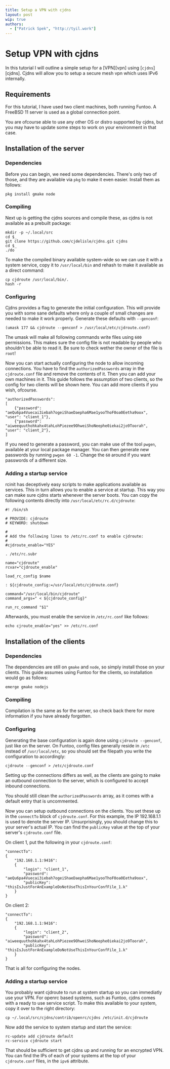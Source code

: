```yaml
---
title: Setup a VPN with cjdns
layout: post
wip: true
authors:
  - ["Patrick Spek", "http://tyil.work"]
---
```


# Setup VPN with cjdns
In this tutorial I will outline a simple setup for a [VPN][vpn] using
[`cjdns`][cjdns]. Cjdns will allow you to setup a secure mesh vpn which uses
IPv6 internally.

## Requirements
For this tutorial, I have used two client machines, both running Funtoo. A
FreeBSD 11 server is used as a global connection point.

You are ofcourse able to use any other OS or distro supported by cjdns, but you
may have to update some steps to work on your environment in that case.

## Installation of the server
### Dependencies
Before you can begin, we need some dependencies. There's only two of those, and
they are available via `pkg` to make it even easier. Install them as follows:

```
pkg install gmake node
```

### Compiling
Next up is getting the cjdns sources and compile these, as cjdns is not
available as a prebuilt package:

```
mkdir -p ~/.local/src
cd $_
git clone https://github.com/cjdelisle/cjdns.git cjdns
cd $_
./do
```

To make the compiled binary available system-wide so we can use it with a
system service, copy it to `/usr/local/bin` and rehash to make it available as
a direct command:

```
cp cjdroute /usr/local/bin/.
hash -r
```

### Configuring
Cjdns provides a flag to generate the initial configuration. This will provide
you with some sane defaults where only a couple of small changes are needed to
make it work properly. Generate these defaults with `--genconf`:

```
(umask 177 && cjdroute --genconf > /usr/local/etc/cjdroute.conf)
```

The umask will make all following commands write files using `600` permissions.
This makes sure the config file is not readable by people who shouldn't be able
to read it. Be sure to check wether the owner of the file is `root`!

Now you can start actually configuring the node to allow incoming connections.
You have to find the `authorizedPasswords` array in the `cjdroute.conf` file
and remove the contents of it. Then you can add your own machines in it. This
guide follows the assumption of two clients, so the config for two clients will
be shown here. You can add more clients if you wish, ofcourse.

```
"authorizedPasswords":
[
    {"password": "aeQu6pa4Vuecai3iebah7ogeiShaeDaepha6Mae1yooThoF0oa0Eetha9oox", "user": "client_1"},
    {"password": "aiweequuthohkahx4tahLohPiezee9OhweiShoNeephe0iekai2jo9Toorah", "user": "client_2"},
]
```

If you need to generate a password, you can make use of the tool `pwgen`,
available at your local package manager. You can then generate new passwords by
running `pwgen 60 -1`. Change the `60` around if you want passwords of a
different size.

### Adding a startup service
rcinit has deceptively easy scripts to make applications available as services.
This in turn allows you to enable a service at startup. This way you can make
sure cjdns starts whenever the server boots. You can copy the following
contents directly into `/usr/local/etc/rc.d/cjdroute`:

```
#! /bin/sh

# PROVIDE: cjdroute
# KEYWORD: shutdown

#
# Add the following lines to /etc/rc.conf to enable cjdroute:
#
#cjdroute_enable="YES"

. /etc/rc.subr

name="cjdroute"
rcvar="cjdroute_enable"

load_rc_config $name

: ${cjdroute_config:=/usr/local/etc/cjdroute.conf}

command="/usr/local/bin/cjdroute"
command_args=" < ${cjdroute_config}"

run_rc_command "$1"
```

Afterwards, you must enable the service in `/etc/rc.conf` like follows:

```
echo cjroute_enable="yes" >> /etc/rc.conf
```

## Installation of the clients
### Dependencies
The dependencies are still on `gmake` and `node`, so simply install those on
your clients. This guide assumes using Funtoo for the clients, so installation
would go as follows:

```
emerge gmake nodejs
```

### Compiling
Compilation is the same as for the server, so check back there for more
information if you have already forgotten.

### Configuring
Generating the base configuration is again done using `cjdroute --genconf`,
just like on the server. On Funtoo, config files generally reside in `/etc`
instead of `/usr/local/etc`, so you should set the filepath you write the
configuration to accordingly:

```
cjdroute --genconf > /etc/cjdroute.conf
```

Setting up the connections differs as well, as the clients are going to make an
outbound connection to the server, which is configured to accept inbound
connections.

You should still clean the `authorizedPasswords` array, as it comes with a
default entry that is uncommented.

Now you can setup outbound connections on the clients. You set these up in the
`connectTo` block of `cjdroute.conf`. For this example, the IP 192.168.1.1 is
used to denote the server IP. Unsurprisingly, you should change this to your
server's actual IP. You can find the `publicKey` value at the top of your
server's `cjdroute.conf` file.

On client 1, put the following in your `cjdroute.conf`:

```
"connectTo":
{
	"192.168.1.1:9416":
	{
		"login": "client_1",
		"password": "aeQu6pa4Vuecai3iebah7ogeiShaeDaepha6Mae1yooThoF0oa0Eetha9oox",
		"publicKey": "thisIsJustForAnExampleDoNotUseThisInYourConfFile_1.k"
	}
}
```

On client 2:

```
"connectTo":
{
	"192.168.1.1:9416":
	{
		"login": "client_2",
		"password": "aiweequuthohkahx4tahLohPiezee9OhweiShoNeephe0iekai2jo9Toorah",
		"publicKey": "thisIsJustForAnExampleDoNotUseThisInYourConfFile_1.k"
	}
}
```

That is all for configuring the nodes.

### Adding a startup service
You probably want cjdroute to run at system startup so you can immediatly use
your VPN. For openrc based systems, such as Funtoo, cjdns comes with a ready to
use service script. To make this available to your system, copy it over to the
right directory:

```
cp ~/.local/src/cjdns/contrib/openrc/cjdns /etc/init.d/cjdroute
```

Now add the service to system startup and start the service:

```
rc-update add cjdroute default
rc-service cjdroute start
```

That should be sufficient to get cjdns up and running for an encrypted VPN. You
can find the IPs of each of your systems at the top of your `cjdroute.conf`
files, in the `ipv6` attribute.

